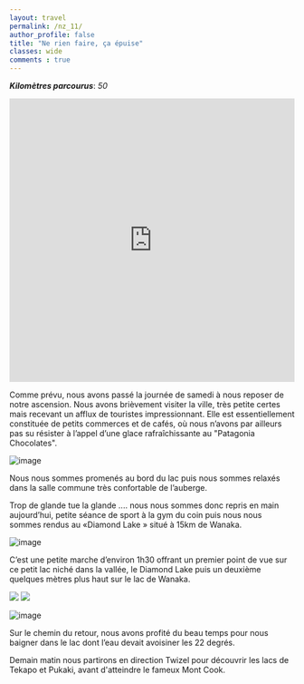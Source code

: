 ```yaml
---
layout: travel
permalink: /nz_11/
author_profile: false
title: "Ne rien faire, ça épuise"
classes: wide
comments : true
---
```


<!-- jQuery 1.8 or later, 33 KB -->
<script src="https://ajax.googleapis.com/ajax/libs/jquery/1.11.1/jquery.min.js"></script>

<!-- Fotorama from CDNJS, 19 KB -->
<link  href="https://cdnjs.cloudflare.com/ajax/libs/fotorama/4.6.4/fotorama.css" rel="stylesheet">
<script src="https://cdnjs.cloudflare.com/ajax/libs/fotorama/4.6.4/fotorama.js"></script>

***Kilomètres parcourus***: *50*

<iframe src="https://www.google.com/maps/d/u/0/embed?mid=12FL5N9kS9tKluDWiyAuMngASNxTLruEP" width="100%" height="500" frameBorder="0"></iframe>

<br>

Comme prévu, nous avons passé la journée de samedi à nous reposer de notre ascension. Nous avons brièvement visiter la ville, très petite certes mais recevant un afflux de touristes impressionnant. Elle est essentiellement constituée de petits commerces et de cafés, où nous n’avons par ailleurs pas su résister à l’appel d’une glace rafraîchissante au "Patagonia Chocolates".

![image](https://drive.google.com/uc?id=1AqCayMf81t16kTosnuSM_Lhn-g7d4JlF)

Nous nous sommes promenés au bord du lac puis nous sommes relaxés dans la salle commune très confortable de l’auberge.

Trop de glande tue la glande .... nous nous sommes donc repris en main aujourd’hui, petite séance de sport à la gym du coin puis nous nous sommes rendus au «Diamond Lake » situé à 15km de Wanaka. 

![image](https://drive.google.com/uc?id=1AhEN98JglR3dEJva11FxjfOV_7LPHC_5)

C’est une petite marche d’environ 1h30 offrant un premier point de vue sur ce petit lac niché dans la vallée, le Diamond Lake puis un deuxième quelques mètres plus haut sur le lac de Wanaka. 

<div class="fotorama">
  <img src="https://drive.google.com/uc?id=1x7Vv_9ji8gQZKjWCbmNaCAl2rduJXSH_">
  <img src="https://drive.google.com/uc?id=10nCzGMGfTQwKh-LuQ0hUBU4oSdmN1WsD">
</div>

![image](https://drive.google.com/uc?id=1RFgTU8Lxd4zUQJcSZgdOLsKm_awpZTnj)

Sur le chemin du retour, nous avons profité du beau temps pour nous baigner dans le lac dont l’eau devait avoisiner les 22 degrés.

Demain matin nous partirons en direction Twizel pour découvrir les lacs de Tekapo et Pukaki, avant d'atteindre le fameux Mont Cook.